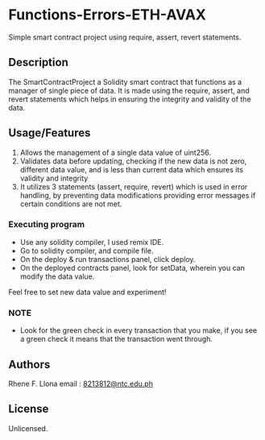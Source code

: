 # Functions-Errors-ETH-AVAX

Simple smart contract project using require, assert, revert statements.

## Description

The SmartContractProject a Solidity smart contract that functions as a manager of single piece of data. It is made using the require, assert, and revert statements which helps in ensuring the integrity and validity of the data.

## Usage/Features

1. Allows the management of a single data value of uint256.
2. Validates data before updating, checking if the new data is not zero, different data value, and is less than current data which ensures its validity and integrity
3. It utilizes 3 statements (assert, require, revert) which is used in error handling, by preventing data modifications providing error messages if certain conditions are not met.

### Executing program

* Use any solidity compiler, I used remix IDE.
* Go to solidity compiler, and compile file.
* On the deploy & run transactions panel, click deploy.
* On the deployed contracts panel, look for setData, wherein you can modify the data value.

Feel free to set new data value and experiment!

### NOTE

* Look for the green check in every transaction that you make, if you see a green check it means that the transaction went through.

## Authors

Rhene F. Llona
email : 8213812@ntc.edu.ph


## License

Unlicensed.
